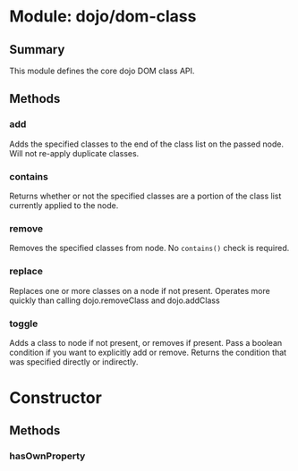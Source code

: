 # Module: dojo/dom-class

## Summary

This module defines the core dojo DOM class API.
## Methods

### add
Adds the specified classes to the end of the class list on the
passed node. Will not re-apply duplicate classes.


### contains
Returns whether or not the specified classes are a portion of the
class list currently applied to the node.

### remove
Removes the specified classes from node. No `contains()`
check is required.


### replace
Replaces one or more classes on a node if not present.
Operates more quickly than calling dojo.removeClass and dojo.addClass


### toggle
Adds a class to node if not present, or removes if present.
Pass a boolean condition if you want to explicitly add or remove.
Returns the condition that was specified directly or indirectly.


# Constructor

## Methods

### hasOwnProperty


